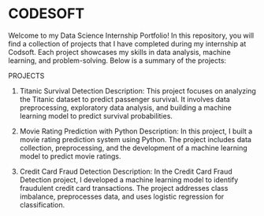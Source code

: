 # CODESOFT
Welcome to my Data Science Internship Portfolio! In this repository, you will find a collection of projects that I have completed during my internship at Codsoft. Each project showcases my skills in data analysis, machine learning, and problem-solving. Below is a summary of the projects:

PROJECTS


1) Titanic Survival Detection Description: This project focuses on analyzing the Titanic dataset to predict passenger survival. It involves data preprocessing, exploratory data analysis, and building a machine learning model to predict survival probabilities.

2) Movie Rating Prediction with Python Description: In this project, I built a movie rating prediction system using Python. The project includes data collection, preprocessing, and the development of a machine learning model to predict movie ratings.

3) Credit Card Fraud Detection Description: In the Credit Card Fraud Detection project, I developed a machine learning model to identify fraudulent credit card transactions. The project addresses class imbalance, preprocesses data, and uses logistic regression for classification.
